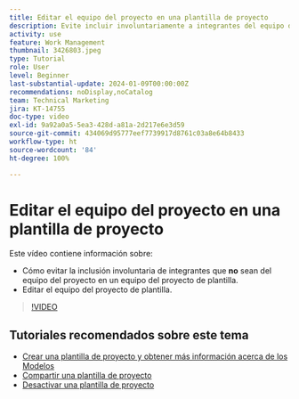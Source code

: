 ```yaml
---
title: Editar el equipo del proyecto en una plantilla de proyecto
description: Evite incluir involuntariamente a integrantes del equipo del proyecto en un equipo del proyecto de plantilla, aprenda a editar el equipo del proyecto de plantilla.
activity: use
feature: Work Management
thumbnail: 3426803.jpeg
type: Tutorial
role: User
level: Beginner
last-substantial-update: 2024-01-09T00:00:00Z
recommendations: noDisplay,noCatalog
team: Technical Marketing
jira: KT-14755
doc-type: video
exl-id: 9a92a0a5-5ea3-428d-a81a-2d217e6e3d59
source-git-commit: 434069d95777eef7739917d8761c03a8e64b8433
workflow-type: ht
source-wordcount: '84'
ht-degree: 100%

---
```


# Editar el equipo del proyecto en una plantilla de proyecto

Este vídeo contiene información sobre:

* Cómo evitar la inclusión involuntaria de integrantes que **no** sean del equipo del proyecto en un equipo del proyecto de plantilla.
* Editar el equipo del proyecto de plantilla.

>[!VIDEO](https://video.tv.adobe.com/v/3426803/?quality=12&learn=on)

## Tutoriales recomendados sobre este tema

* [Crear una plantilla de proyecto y obtener más información acerca de los Modelos](/help/manage-work/create-and-manage-project-templates/create-a-project-template.md)
* [Compartir una plantilla de proyecto](/help/manage-work/create-and-manage-project-templates/share-a-project-template.md)
* [Desactivar una plantilla de proyecto](/help/manage-work/create-and-manage-project-templates/deactivate-a-project-template.md)
